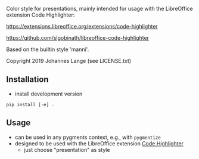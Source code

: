 Color style for presentations, mainly intended for usage with the
LibreOffice extension Code Highlighter:

https://extensions.libreoffice.org/extensions/code-highlighter

https://github.com/slgobinath/libreoffice-code-highlighter

Based on the builtin style 'manni'.

Copyright 2019 Johannes Lange (see LICENSE.txt)

## Installation
- install development version
```
pip install [-e] .
```

## Usage
- can be used in any pygments context, e.g., with `pygmentize`
- designed to be used with the LibreOffice extension [Code Highlighter](https://extensions.libreoffice.org/extensions/code-highlighter)
  * just choose "presentation" as style
